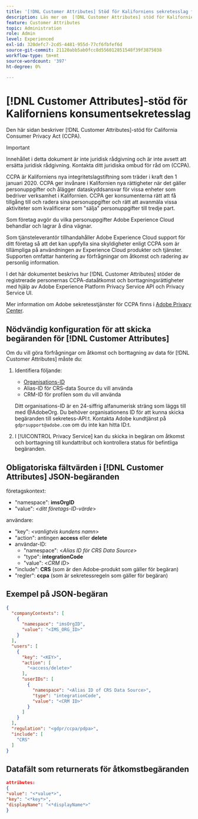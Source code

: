 ```yaml
---
title: '[!DNL Customer Attributes] Stöd för Kaliforniens sekretesslag för kunder'
description: Läs mer om  [!DNL Customer Attributes] stöd för Kaliforniens konsumentsekretesslag
feature: Customer Attributes
topic: Administration
role: Admin
level: Experienced
exl-id: 320defc7-2cd5-4481-955d-77cf6fbfef6d
source-git-commit: 21120abb5ab0fcc8d556012851548f39f3875038
workflow-type: tm+mt
source-wordcount: '397'
ht-degree: 0%

---
```


# [!DNL Customer Attributes]-stöd för Kaliforniens konsumentsekretesslag

Den här sidan beskriver [!DNL Customer Attributes]-stöd för California Consumer Privacy Act (CCPA).

>[!IMPORTANT]
>
>Innehållet i detta dokument är inte juridisk rådgivning och är inte avsett att ersätta juridisk rådgivning. Kontakta ditt juridiska ombud för råd om (CCPA).

CCPA är Kaliforniens nya integritetslagstiftning som träder i kraft den 1 januari 2020. CCPA ger invånare i Kalifornien nya rättigheter när det gäller personuppgifter och ålägger dataskyddsansvar för vissa enheter som bedriver verksamhet i Kalifornien. CCPA ger konsumenterna rätt att få tillgång till och radera sina personuppgifter och rätt att avanmäla vissa aktiviteter som kvalificerar som &quot;sälja&quot; personuppgifter till tredje part.

Som företag avgör du vilka personuppgifter Adobe Experience Cloud behandlar och lagrar å dina vägnar.

Som tjänsteleverantör tillhandahåller Adobe Experience Cloud support för ditt företag så att det kan uppfylla sina skyldigheter enligt CCPA som är tillämpliga på användningen av Experience Cloud produkter och tjänster. Supporten omfattar hantering av förfrågningar om åtkomst och radering av personlig information.

I det här dokumentet beskrivs hur [!DNL Customer Attributes] stöder de registrerade personernas CCPA-dataåtkomst och borttagningsrättigheter med hjälp av Adobe Experience Platform Privacy Service API och Privacy Service UI.

Mer information om Adobe sekretesstjänster för CCPA finns i [Adobe Privacy Center](https://www.adobe.com/privacy/ccpa.html).

## Nödvändig konfiguration för att skicka begäranden för [!DNL Customer Attributes]

Om du vill göra förfrågningar om åtkomst och borttagning av data för [!DNL Customer Attributes] måste du:

1. Identifiera följande:

   * [Organisations-ID](../../administration/organizations.md)
   * Alias-ID för CRS-data Source du vill använda
   * CRM-ID för profilen som du vill använda

   Ditt organisations-ID är en 24-siffrig alfanumerisk sträng som läggs till med @AdobeOrg. Du behöver organisationens ID för att kunna skicka begäranden till sekretess-API:t. Kontakta Adobe kundtjänst på `gdprsupport@adobe.com` om du inte kan hitta ID:t.

1. I [!UICONTROL Privacy Service] kan du skicka in begäran om åtkomst och borttagning till kundattribut och kontrollera status för befintliga begäranden.

## Obligatoriska fältvärden i [!DNL Customer Attributes] JSON-begäranden

företagskontext:

* &quot;namespace&quot;: **imsOrgID**
* &quot;value&quot;: &lt;*ditt företags-ID-värde*>

användare:

* &quot;key&quot;: &lt;*vanligtvis kundens namn*>
* &quot;action&quot;: antingen **access** eller **delete**
* användar-ID:
   * &quot;namespace&quot;: &lt;*Alias ID för CRS Data Source*>
   * &quot;type&quot;: **integrationCode**
   * &quot;value&quot;: &lt;*CRM ID*>
* &quot;include&quot;: **CRS** (som är den Adobe-produkt som gäller för begäran)
* &quot;regler&quot;: **ccpa** (som är sekretessregeln som gäller för begäran)

## Exempel på JSON-begäran

```json
{
  "companyContexts": [
    {
      "namespace": "imsOrgID",
      "value": "<IMS_ORG_ID>"
    }
  ],
  "users": [
    {
      "key": "<KEY>",
      "action": [
        "<access/delete>"
      ],
      "userIDs": [
        {
          "namespace": "<Alias ID of CRS Data Source>",
          "type": "integrationCode",
          "value": "<CRM ID>"
        }
      ]
    }
  ],
  "regulation": "<gdpr/ccpa/pdpa>",
  "include": [
    "CRS"
  ]
}
```

## Datafält som returnerats för åtkomstbegäranden

```json
attributes:
{
"value": "<*value*>",
"key": "<*key*>",
"displayName": "<*displayName*>"
}
```
